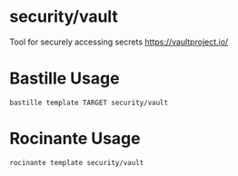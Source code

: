 # security/vault
Tool for securely accessing secrets
https://vaultproject.io/

# Bastille Usage
```shell
bastille template TARGET security/vault
```

# Rocinante Usage
```shell
rocinante template security/vault
```
